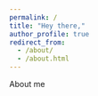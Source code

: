 ```yaml
---
permalink: /
title: "Hey there,"
author_profile: true
redirect_from: 
  - /about/
  - /about.html
---
```


About me
